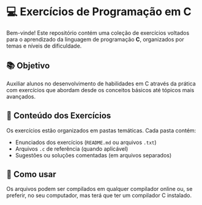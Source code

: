 # 💻 Exercícios de Programação em C

Bem-vinde! Este repositório contém uma coleção de exercícios voltados para o aprendizado da linguagem de programação **C**, organizados por temas e níveis de dificuldade.

## 📚 Objetivo

Auxiliar alunos no desenvolvimento de habilidades em C através da prática com exercícios que abordam desde os conceitos básicos até tópicos mais avançados.

## 🧠 Conteúdo dos Exercícios

Os exercícios estão organizados em pastas temáticas. Cada pasta contém:

- Enunciados dos exercícios (`README.md` ou arquivos `.txt`)
- Arquivos `.c` de referência (quando aplicável)
- Sugestões ou soluções comentadas (em arquivos separados)

## 📝 Como usar

Os arquivos podem ser compilados em qualquer compilador online ou, se preferir, no seu computador, mas terá que ter um compilador C instalado.
